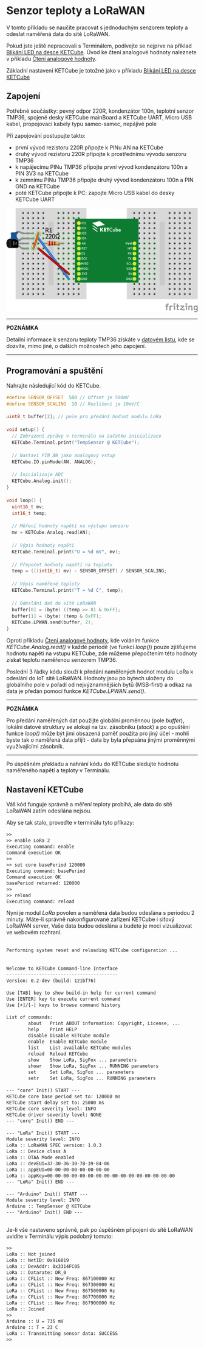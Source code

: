 # Senzor teploty a LoRaWAN

V tomto příkladu se naučíte pracovat s jednoduchým senzorem teploty a odeslat naměřená data do sítě LoRaWAN. 

Pokud jste ještě nepracovali s Terminálem, podívejte se nejprve na příklad [Blikání LED na desce KETCube](example_onBoardLED.md). Úvod ke čtení analogové hodnoty naleznete v příkladu [Čtení analogové hodnoty](example_analogRead.md).

Základní nastavení KETCube je totožné jako v příkladu [Blikání LED na desce KETCube](example_onBoardLED.md)

## Zapojení

Potřebné součástky: pevný odpor 220R, kondenzátor 100n, teplotní senzor TMP36, spojené desky KETCube mainBoard a KETCube UART, Micro USB kabel, propojovací kabely typu samec-samec, nepájivé pole

Při zapojování postupujte takto:
  * první vývod rezistoru 220R připojte k PINu AN na KETCube
  * druhý vývod rezistoru 220R připojte k prostřednímu vývodu senzoru TMP36
  * k napájecímu PINu TMP36 připojte první vývod kondenzátoru 100n a PIN 3V3 na KETCube
  * k zemnímu PINu TMP36 připojte druhý vývod kondenzátoru 100n a PIN GND na KETCube
  * poté KETCube připojte k PC: zapojte Micro USB kabel do desky KETCube UART

![zapojeni](img/temperatureSensor.png)

---
**POZNÁMKA**

Detailní informace k senzoru teploty TMP36 získáte v [datovém listu](../files/datasheet/TMP35_36_37-1504323.pdf), kde se dozvíte, mimo jiné, o dalších možnostech jeho zapojení.

---

## Programování a spuštění

Nahrajte následující kód do KETCube.

```c
#define SENSOR_OFFSET  500 // Offset je 500mV
#define SENSOR_SCALING  10 // Rozlišení je 10mV/C

uint8_t buffer[2]; // pole pro předání hodnot modulu LoRa

void setup() {
  // Zobrazení zprávy v terminálu na začátku inicializace
  KETCube.Terminal.print("TempSensor @ KETCube");

  // Nastaví PIN AN jako analogový vstup
  KETCube.IO.pinMode(AN, ANALOG);

  // Inicializuje ADC
  KETCube.Analog.init();
}

void loop() {
  uint16_t mv;
  int16_t temp;
  
  // Měření hodnoty napětí na výstupu senzoru
  mv = KETCube.Analog.read(AN);
  
  // Výpis hodnoty napětí
  KETCube.Terminal.print("U = %d mV", mv);

  // Přepočet hodnoty napětí na teplotu
  temp = (((int16_t) mv) - SENSOR_OFFSET) / SENSOR_SCALING;

  // Výpis naměřené teploty
  KETCube.Terminal.print("T = %d C", temp);

  // Odeslání dat do sítě LoRaWAN
  buffer[0] = (byte) ((temp >> 8) & 0xFF);
  buffer[1] = (byte) (temp & 0xFF);
  KETCube.LPWAN.send(buffer, 2);
}
```

Oproti příkladu [Čtení analogové hodnoty](example_analogRead.md), kde voláním funkce *KETCube.Analog.read()* v každé periodě (ve funkci *loop()*) pouze zjišťujeme hodnotu napětí na vstupu KETCube, zde můžeme přepočtením této hodnoty získat teplotu naměřenou senzorem TMP36.

Poslední 3 řádky kódu slouží k předání naměřených hodnot modulu LoRa k odeslání do IoT sítě LoRaWAN. Hodnoty jsou po bytech uloženy do globálního pole v pořadí od nejvýznamnějších bytů (MSB-first) a odkaz na data je předán pomocí funkce *KETCube.LPWAN.send()*.

---
**POZNÁMKA**

Pro předání naměřených dat použijte globální proměnnou (pole *buffer*), lokální datové struktury se alokují na tzv. zásobníku (*stack*) a po opuštění funkce *loop()* může být jimi obsazená paměť použita pro jiný účel - mohli byste tak o naměřená data přijít - data by byla přepsána jinými proměnnými využívajícími zásobník.

---

Po úspěšném překladu a nahrání kódu do KETCube sledujte hodnotu naměřeného napětí a teploty v Terminálu.

## Nastavení KETCube

Váš kód funguje správně a měření teploty probíhá, ale data do sítě LoRaWAN zatím odesílána nejsou.

Aby se tak stalo, proveďte v terminálu tyto příkazy:

```
>>
>> enable LoRa 2
Executing command: enable
Command execution OK
>>
>> set core basePeriod 120000
Executing command: basePeriod
Command execution OK
basePeriod returned: 120000
>>
>> reload
Executing command: reload

```

Nyní je modul *LoRa* povolen a naměřená data budou odeslána s periodou 2 minuty. Máte-li správně nakonfigurované zařízení KETCube i síťový LoRaWAN server, Vaše data budou odeslána a budete je moci vizualizovat ve webovém rozhraní.

```

Performing system reset and reloading KETCube configuration ...


Welcome to KETCube Command-line Interface
-----------------------------------------
Version: 0.2-dev (build: 121bf76)

Use [TAB] key to show build-in help for current command
Use [ENTER] key to execute current command
Use [+]/[-] keys to browse command history

List of commands:
        about   Print ABOUT information: Copyright, License, ...
        help    Print HELP
        disable Disable KETCube module
        enable  Enable KETCube module
        list    List available KETCube modules
        reload  Reload KETCube
        show    Show LoRa, SigFox ... parameters
        showr   Show LoRa, SigFox ... RUNNING parameters
        set     Set LoRa, SigFox ... parameters
        setr    Set LoRa, SigFox ... RUNNING parameters

--- "core" Init() START ---
KETCube core base period set to: 120000 ms
KETCube start delay set to: 25000 ms
KETCube core severity level: INFO
KETCube driver severity level: NONE
--- "core" Init() END ---

--- "LoRa" Init() START ---
Module severity level: INFO
LoRa :: LoRaWAN SPEC version: 1.0.3
LoRa :: Device class A
LoRa :: OTAA Mode enabled
LoRa :: devEUI=37-30-36-30-7B-39-84-06
LoRa :: appEUI=00-00-00-00-00-00-00-00
LoRa :: appKey=00-00-00-00-00-00-00-00-00-00-00-00-00-00-00-00
--- "LoRa" Init() END ---

--- "Arduino" Init() START ---
Module severity level: INFO
Arduino :: TempSensor @ KETCube
--- "Arduino" Init() END ---


```

Je-li vše nastaveno správně, pak po úspěšném připojení do sítě LoRaWAN uvidíte v Terminálu výpis podobný tomuto:

```
>>
LoRa :: Not joined
LoRa :: NetID: 0x916019
LoRa :: DevAddr: 0x3314FC05
LoRa :: Datarate: DR_0
LoRa :: CFList :: New Freq: 867100000 Hz
LoRa :: CFList :: New Freq: 867300000 Hz
LoRa :: CFList :: New Freq: 867500000 Hz
LoRa :: CFList :: New Freq: 867700000 Hz
LoRa :: CFList :: New Freq: 867900000 Hz
LoRa :: Joined
>>
Arduino :: U = 735 mV
Arduino :: T = 23 C
LoRa :: Transmitting sensor data: SUCCESS
>>
```
